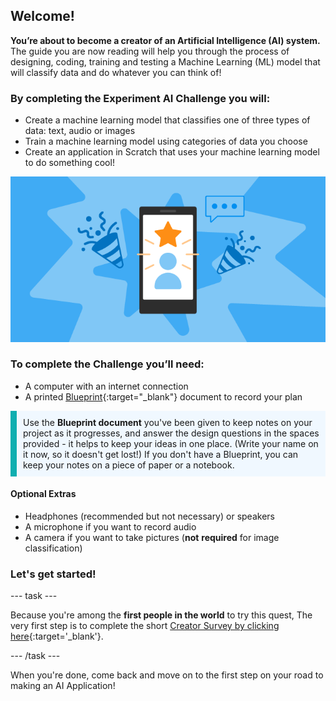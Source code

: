 ## Welcome!
**You’re about to become a creator of an Artificial Intelligence (AI) system.** The guide you are now reading will help you through the process of designing, coding, training and testing a Machine Learning (ML) model that will classify data and do whatever you can think of!


### By completing the Experiment AI Challenge you will: 
+ Create a machine learning model that classifies one of three types of data: text, audio or images
+ Train a machine learning model using categories of data you choose
+ Create an application in Scratch that uses your machine learning model to do something cool!


![A screenshot of a finished classification application with three colourful sprites showing different playlists and a bright background. You can see statistics for different values on the right - BPM, energy,danceability, speechiness and happiness.](images/MLapp.png)

### To complete the Challenge you’ll need:
+ A computer with an internet connection
+ A printed [Blueprint](resources/blueprint.pdf){:target="_blank"} document to record your plan

<p style="border-left: solid; border-width:10px; border-color: #0faeb0; background-color: aliceblue; padding: 10px;">
Use the <b>Blueprint document</b> you've been given to keep notes on your project as it progresses, and answer the design questions in the spaces provided - it helps to keep your ideas in one place. (Write your name on it now, so it doesn't get lost!) If you don't have a Blueprint, you can keep your notes on a piece of paper or a notebook.
</p>

#### Optional Extras
+ Headphones (recommended but not necessary) or speakers
+ A microphone if you want to record audio
+ A camera if you want to take pictures (**not** **required** for image classification)

### Let's get started!

--- task ---

Because you're among the **first people in the world** to try this quest, The very first step is to complete the short [Creator Survey by clicking here](https://cambridge.eu.qualtrics.com/jfe/form/SV_8psZlvVQvNNI4ke){:target='_blank'}.

--- /task ---

When you're done, come back and move on to the first step on your road to making an AI Application!

